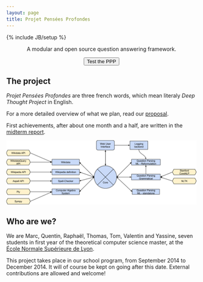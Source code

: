 ```yaml
---
layout: page
title: Projet Pensées Profondes
---
```

{% include JB/setup %}

<div class="hero-unit">
<div style="text-align:center;">
  <p>A modular and open source question answering framework.</p>
<a href="http://ppp.pony.ovh/"><button class="btn btn-large btn-primary" type="button">Test the PPP</button></a>
</div>
</div>


## The project

*Projet Pensées Profondes* are three french words, which mean literaly *Deep
Thought Project* in English.

For a more detailed overview of what we plan, read our [proposal](proposal.pdf).

First achievements, after about one month and a half, are written in the [midterm report](midtermReport.pdf).


[![PPP structure](structurePPP.png "The modular structure of the PPP")](structurePPP.png)

## Who are we?

We are Marc, Quentin, Raphaël, Thomas, Tom, Valentin and Yassine, 
seven students in first year of the theoretical computer science master, 
at the [École Normale Supérieure de Lyon](http://www.ens-lyon.fr/DI/).

This project takes place in our school program, from September 2014 to December 2014.
It will of course be kept on going after this date.
External contributions are allowed and welcome!
